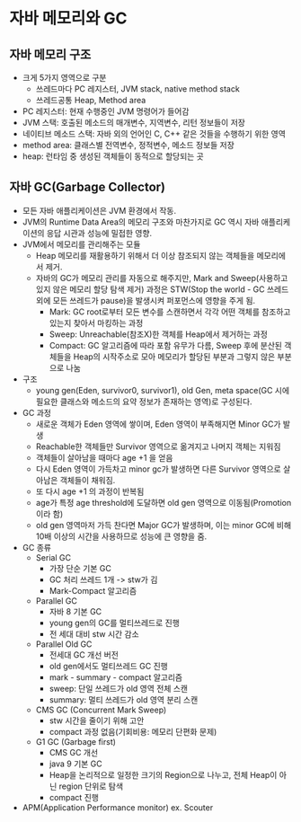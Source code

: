 # 자바 메모리와 GC

## 자바 메모리 구조
- 크게 5가지 영역으로 구분
    - 쓰레드마다 PC 레지스터, JVM stack, native method stack
    - 쓰레드공통 Heap, Method area
- PC 레지스터: 현재 수행중인 JVM 명령어가 들어감
- JVM 스택: 호출된 메소드의 매개변수, 지역변수, 리턴 정보들이 저장
- 네이티브 메소드 스택: 자바 외의 언어인 C, C++ 같은 것들을 수행하기 위한 영역
- method area: 클래스별 전역변수, 정적변수, 메소드 정보들 저장
- heap: 런타임 중 생성된 객체들이 동적으로 할당되는 곳

## 자바 GC(Garbage Collector)
- 모든 자바 애플리케이션은 JVM 환경에서 작동.
- JVM의 Runtime Data Area의 메모리 구조와 마찬가지로 GC 역시 자바 애플리케이션의 응답 시관과 성능에 밀접한 영향.
- JVM에서 메모리를 관리해주는 모듈
    - Heap 메모리를 재활용하기 위해서 더 이상 참조되지 않는 객체들을 메모리에서 제거.
    - 자바의 GC가 메모리 관리를 자동으로 해주지만, Mark and Sweep(사용하고 있지 않은 메모리 할당 탐색 제거) 과정은 STW(Stop the world - GC 쓰레드외에 모든 쓰레드가 pause)을 발생시켜 퍼포먼스에 영향을 주게 됨. 
        - Mark: GC root로부터 모든 변수를 스캔하면서 각각 어떤 객체를 참조하고 있는지 찾아서 마킹하는 과정
        - Sweep: Unreachable(참조X)한 객체를 Heap에서 제거하는 과정
        - Compact: GC 알고리즘에 따라 포함 유무가 다름, Sweep 후에 분산된 객체들을 Heap의 시작주소로 모아 메모리가 할당된 부분과 그렇지 않은 부분으로 나눔
- 구조
    - young gen(Eden, survivor0, survivor1), old Gen, meta space(GC 시에 필요한 클래스와 메소드의 요약 정보가 존재하는 영역)로 구성된다.
- GC 과정
    - 새로운 객체가 Eden 영역에 쌓이며, Eden 영역이 부족해지면 Minor GC가 발생
    - Reachable한 객체들만 Survivor 영역으로 옮겨지고 나머지 객체는 지워짐
    - 객체들이 살아남을 때마다 age +1 을 얻음
    - 다시 Eden 영역이 가득차고 minor gc가 발생하면 다른 Survivor 영역으로 살아남은 객체들이 채워짐.
    - 또 다시 age +1 의 과정이 반복됨
    - age가 특정 age threshold에 도달하면 old gen 영역으로 이동됨(Promotion이라 함)
    - old gen 영역마저 가득 찬다면 Major GC가 발생하며, 이는 minor GC에 비해 10배 이상의 시간을 사용하므로 성능에 큰 영향을 줌.
- GC 종류
    - Serial GC
        - 가장 단순 기본 GC
        - GC 처리 쓰레드 1개 -> stw가 김
        - Mark-Compact 알고리즘
    - Parallel GC
        - 자바 8 기본 GC
        - young gen의 GC를 멀티쓰레드로 진행
        - 전 세대 대비 stw 시간 감소
    - Parallel Old GC
        - 전세대 GC 개선 버전
        - old gen에서도 멀티쓰레드 GC 진행
        - mark - summary - compact 알고리즘
        - sweep: 단일 쓰레드가 old 영역 전체 스캔
        - summary: 멀티 쓰레드가 old 영역 분리 스캔
    - CMS GC (Concurrent Mark Sweep)
        - stw 시간을 줄이기 위해 고안
        - compact 과정 없음(기회비용: 메모리 단편화 문제)
    - G1 GC (Garbage first)
        - CMS GC 개선
        - java 9 기본 GC
        - Heap을 논리적으로 일정한 크기의 Region으로 나누고, 전체 Heap이 아닌 region 단위로 탐색
        - compact 진행
- APM(Application Performance monitor) ex. Scouter

